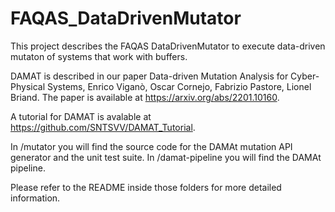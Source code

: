 # FAQAS_DataDrivenMutator

This project describes the FAQAS DataDrivenMutator to execute data-driven mutaton of systems that work with buffers.

DAMAT is described in our paper Data-driven Mutation Analysis for Cyber-Physical Systems, Enrico Viganò, Oscar Cornejo, Fabrizio Pastore, Lionel Briand. The paper is available at https://arxiv.org/abs/2201.10160. 

A tutorial for DAMAT is avalable at https://github.com/SNTSVV/DAMAT_Tutorial.

In /mutator you will find the source code for the DAMAt mutation API generator and the unit test suite.
In /damat-pipeline you will find the DAMAt pipeline.

Please refer to the README inside those folders for more detailed information.
